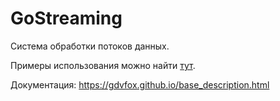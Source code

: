 # GoStreaming

Система обработки потоков данных.

Примеры использования можно найти [тут](./examples/).

Документация: https://gdvfox.github.io/base_description.html
